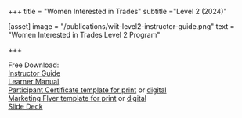 +++
title = "Women Interested in Trades"
subtitle ="Level 2 (2024)"

[asset]
  image = "/publications/wiit-level2-instructor-guide.png"
  text = "Women Interested in Trades Level 2 Program"


+++

Free Download:  
[Instructor Guide](https://drive.google.com/file/d/1A3mCRt1B0du3kBCyz-b6CALMYdSB_sB1/view)  
[Learner Manual](https://drive.google.com/file/d/1_msBcuq3yXU_eN6KJNHNQUAoB2UqS9FF/view)  
[Participant Certificate template for print](https://drive.google.com/file/d/16J0mnNTtPDX44PLkrGpSRCwkEtnz-uHp/view) or [digital](https://drive.google.com/file/d/1pqiBYly5QnX0yZdLwhTXYOceS51cj1gK/view)  
[Marketing Flyer template for print](https://drive.google.com/file/d/1BmtElQ_OmcIzZgKO7w9uDH1nCRg2vPkI/view) or [digital](https://drive.google.com/file/d/1lh8nkvLeBW9uAU-9bGXQJxIObCS6wM5c/view)  
[Slide Deck](https://docs.google.com/presentation/d/10KGQXd3bEwCXkwWE_43DHj4MGPAv7birfyh6XUAOoho/edit?usp=sharing)  
  
